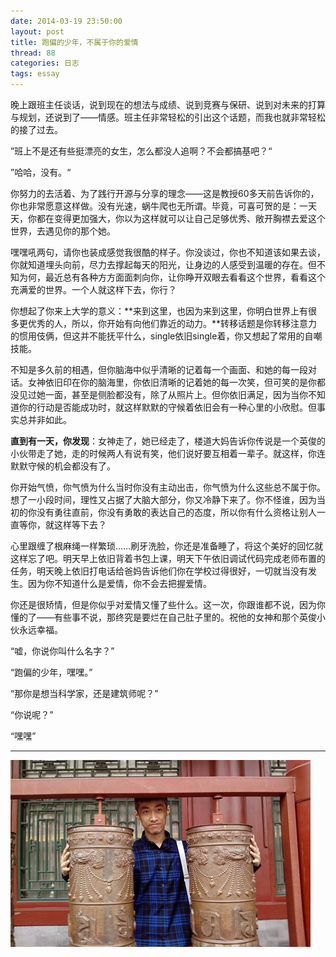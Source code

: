 ```yaml
---
date: 2014-03-19 23:50:00
layout: post
title: 跑偏的少年，不属于你的爱情
thread: 88
categories: 日志
tags: essay
---
```


晚上跟班主任谈话，说到现在的想法与成绩、说到竞赛与保研、说到对未来的打算与规划，还说到了——情感。班主任非常轻松的引出这个话题，而我也就非常轻松的接了过去。

”班上不是还有些挺漂亮的女生，怎么都没人追啊？不会都搞基吧？“

”哈哈，没有。“

你努力的去活着、为了践行开源与分享的理念——这是教授60多天前告诉你的，你也非常愿意这样做。没有光速，蜗牛爬也无所谓。毕竟，可喜可贺的是：一天天，你都在变得更加强大，你以为这样就可以让自己足够优秀、敞开胸襟去爱这个世界，去遇见你的那个她。

嘿嘿吼两句，请你也装成感觉我很酷的样子。你没谈过，你也不知道该如果去谈，你就知道埋头向前，尽力去撑起每天的阳光，让身边的人感受到温暖的存在。但不知为何，最近总有各种方方面面刺向你，让你睁开双眼去看看这个世界，看看这个充满爱的世界。一个人就这样下去，你行？

你想起了你来上大学的意义：**来到这里，也因为来到这里，你明白世界上有很多更优秀的人，所以，你开始有向他们靠近的动力。**转移话题是你转移注意力的惯用伎俩，但这并不能抚平什么，single依旧single着，你又想起了常用的自嘲技能。

不知是多久前的相遇，但你脑海中似乎清晰的记着每一个画面、和她的每一段对话。女神依旧印在你的脑海里，你依旧清晰的记着她的每一次笑，但可笑的是你都没见过她一面，甚至是侧脸都没有，除了从照片上。但你依旧满足，因为当你不知道你的行动是否能成功时，就这样默默的守候着依旧会有一种心里的小欣慰。但事实总并非如此。

**直到有一天，你发现**：女神走了，她已经走了，楼道大妈告诉你传说是一个英俊的小伙带走了她，走的时候两人有说有笑，他们说好要互相着一辈子。就这样，你连默默守候的机会都没有了。

你开始气愤，你气愤为什么当时你没有主动出击，你气愤为什么这些总不属于你。想了一小段时间，理性又占据了大脑大部分，你又冷静下来了。你不怪谁，因为当初的你没有勇往直前，你没有勇敢的表达自己的态度，所以你有什么资格让别人一直等你，就这样等下去？

心里跟缠了根麻绳一样繁琐……刷牙洗脸，你还是准备睡了，将这个美好的回忆就这样忘了吧。明天早上依旧背着书包上课，明天下午依旧调试代码完成老师布置的任务，明天晚上依旧打电话给爸妈告诉他们你在学校过得很好，一切就当没有发生。因为你不知道什么是爱情，你不会去把握爱情。

你还是很矫情，但是你似乎对爱情又懂了些什么。这一次，你跟谁都不说，因为你懂的了——有些事不说，那终究是要烂在自己肚子里的。祝他的女神和那个英俊小伙永远幸福。

“嘘，你说你叫什么名字？”

“跑偏的少年，嘿嘿。”

“那你是想当科学家，还是建筑师呢？”

“你说呢？”

“嘿嘿”

----

![hijiangtao](/album/me.jpg "Photo of hijiangtao")